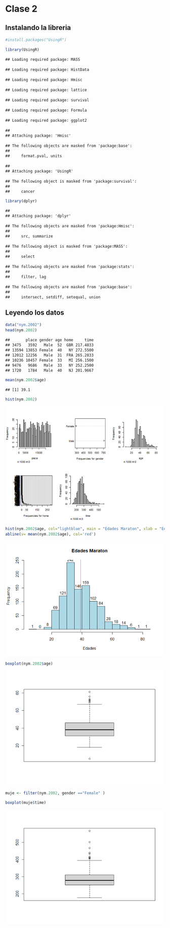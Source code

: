 Clase 2
================

## Instalando la libreria

``` r
#install.packages("UsingR")
```

``` r
library(UsingR)
```

    ## Loading required package: MASS

    ## Loading required package: HistData

    ## Loading required package: Hmisc

    ## Loading required package: lattice

    ## Loading required package: survival

    ## Loading required package: Formula

    ## Loading required package: ggplot2

    ## 
    ## Attaching package: 'Hmisc'

    ## The following objects are masked from 'package:base':
    ## 
    ##     format.pval, units

    ## 
    ## Attaching package: 'UsingR'

    ## The following object is masked from 'package:survival':
    ## 
    ##     cancer

``` r
library(dplyr)
```

    ## 
    ## Attaching package: 'dplyr'

    ## The following objects are masked from 'package:Hmisc':
    ## 
    ##     src, summarize

    ## The following object is masked from 'package:MASS':
    ## 
    ##     select

    ## The following objects are masked from 'package:stats':
    ## 
    ##     filter, lag

    ## The following objects are masked from 'package:base':
    ## 
    ##     intersect, setdiff, setequal, union

## Leyendo los datos

``` r
data("nym.2002")
head(nym.2002)
```

    ##       place gender age home     time
    ## 3475   3592   Male  52  GBR 217.4833
    ## 13594 13853 Female  40   NY 272.5500
    ## 12012 12256   Male  31  FRA 265.2833
    ## 10236 10457 Female  33   MI 256.1500
    ## 9476   9686   Male  33   NY 252.2500
    ## 1720   1784   Male  40   NJ 201.9667

``` r
mean(nym.2002$age)
```

    ## [1] 39.1

``` r
hist(nym.2002)
```

![](README_files/figure-gfm/unnamed-chunk-4-1.png)<!-- -->

``` r
hist(nym.2002$age, col="lightblue", main = "Edades Maraton", xlab = "Edades", freq = TRUE, labels = TRUE)
abline(v= mean(nym.2002$age), col='red')
```

![](README_files/figure-gfm/unnamed-chunk-5-1.png)<!-- -->

``` r
boxplot(nym.2002$age)
```

![](README_files/figure-gfm/unnamed-chunk-6-1.png)<!-- -->

``` r
muje <- filter(nym.2002, gender =="Female" )
```

``` r
boxplot(muje$time)
```

![](README_files/figure-gfm/unnamed-chunk-8-1.png)<!-- -->
